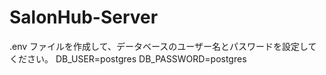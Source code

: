 # SalonHub-Server

.env ファイルを作成して、データベースのユーザー名とパスワードを設定してください。
DB_USER=postgres
DB_PASSWORD=postgres